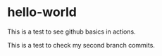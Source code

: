 # hello-world

This is a test to see github basics in actions.

This is a test to check my second branch commits.
